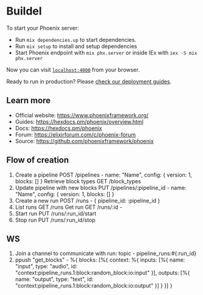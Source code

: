 # Buildel

To start your Phoenix server:


- Run `mix dependencies.up` to start dependencies.
- Run `mix setup` to install and setup dependencies
- Start Phoenix endpoint with `mix phx.server` or inside IEx with `iex -S mix phx.server`

Now you can visit [`localhost:4000`](http://localhost:4000) from your browser.

Ready to run in production? Please [check our deployment guides](https://hexdocs.pm/phoenix/deployment.html).

## Learn more

- Official website: https://www.phoenixframework.org/
- Guides: https://hexdocs.pm/phoenix/overview.html
- Docs: https://hexdocs.pm/phoenix
- Forum: https://elixirforum.com/c/phoenix-forum
- Source: https://github.com/phoenixframework/phoenix

## Flow of creation

1. Create a pipeline POST /pipelines - name: "Name", config: { version: 1, blocks: [] }
   Retrieve block types GET /block_types
2. Update pipeline with new blocks PUT /pipelines/:pipeline_id - name: "Name", config: { version: 1, blocks: [] }
3. Create a new run POST /runs - { pipeline_id: :pipeline_id }
4. List runs GET /runs
   Get run GET /runs/:id -
5. Start run PUT /runs/:run_id/start
6. Stop run PUT /runs/:run_id/stop

## WS

1. Join a channel to communicate with run: topic - pipeline_runs:#{:run_id}
2. ppush "get_blocks" - %{ blocks: [%{ context: %{ inputs: [%{ name: "input", type: "audio", id: "context:pipeline_runs.1:block:random_block:io:input" }], outputs: [%{ name: "output", type: "text", id: "context:pipeline_runs.1:block:random_block:io:output" }] } }] }
